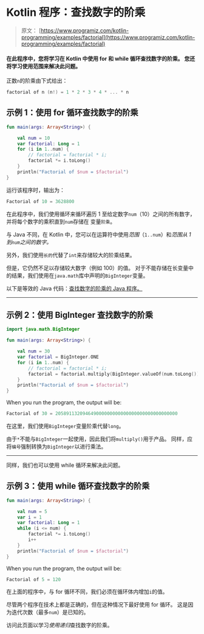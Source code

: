 # Kotlin 程序：查找数字的阶乘

> 原文： [https://www.programiz.com/kotlin-programming/examples/factorial](https://www.programiz.com/kotlin-programming/examples/factorial)

#### 在此程序中，您将学习在 Kotlin 中使用 for 和 while 循环查找数字的阶乘。 您还将学习使用范围来解决此问题。

正数`n`的阶乘由下式给出：

```kt
factorial of n (n!) = 1 * 2 * 3 * 4 * ... * n

```

## 示例 1：使用 for 循环查找数字的阶乘

```kt
fun main(args: Array<String>) {

    val num = 10
    var factorial: Long = 1
    for (i in 1..num) {
        // factorial = factorial * i;
        factorial *= i.toLong()
    }
    println("Factorial of $num = $factorial")
}
```

运行该程序时，输出为：

```kt
Factorial of 10 = 3628800
```

在此程序中，我们使用循环来循环遍历 1 至给定数字`num`（10）之间的所有数字，并将每个数字的乘积直到`num`存储在 变量`阶乘`。

与 Java 不同，在 Kotlin 中，您可以在运算符中使用*范围*（`1..num`）和*范围从 1 到`num`之间的数字。*

另外，我们使用`长的`代替了`int`来存储较大的阶乘结果。

但是，它仍然不足以存储较大数字（例如 100）的值。 对于不能存储在长变量中的结果，我们使用在`java.math`库中声明的`BigInteger`变量。

以下是等效的 Java 代码：[查找数字的阶乘的 Java 程序。](/java-programming/examples/factorial)

* * *

## 示例 2：使用 BigInteger 查找数字的阶乘

```kt
import java.math.BigInteger

fun main(args: Array<String>) {

    val num = 30
    var factorial = BigInteger.ONE
    for (i in 1..num) {
        // factorial = factorial * i;
        factorial = factorial.multiply(BigInteger.valueOf(num.toLong()))
    }
    println("Factorial of $num = $factorial")
}
```

When you run the program, the output will be:

```kt
Factorial of 30 = 205891132094649000000000000000000000000000000
```

在这里，我们使用`BigInteger`变量阶乘代替`long`。

由于`*`不能与`BigInteger`一起使用，因此我们将`multiply()`用于产品。 同样，应将`编号`强制转换为`BigInteger`以进行乘法。

* * *

同样，我们也可以使用 while 循环来解决此问题。

## 示例 3：使用 while 循环查找数字的阶乘

```kt
fun main(args: Array<String>) {

    val num = 5
    var i = 1
    var factorial: Long = 1
    while (i <= num) {
        factorial *= i.toLong()
        i++
    }
    println("Factorial of $num = $factorial")
}
```

When you run the program, the output will be:

```kt
Factorial of 5 = 120
```

在上面的程序中，与 for 循环不同，我们必须在循环体内增加`i`的值。

尽管两个程序在技术上都是正确的，但在这种情况下最好使用 for 循环。 这是因为迭代次数（最多`num`）是已知的。

访问此页面以学习*使用递归*查找数字的阶乘。